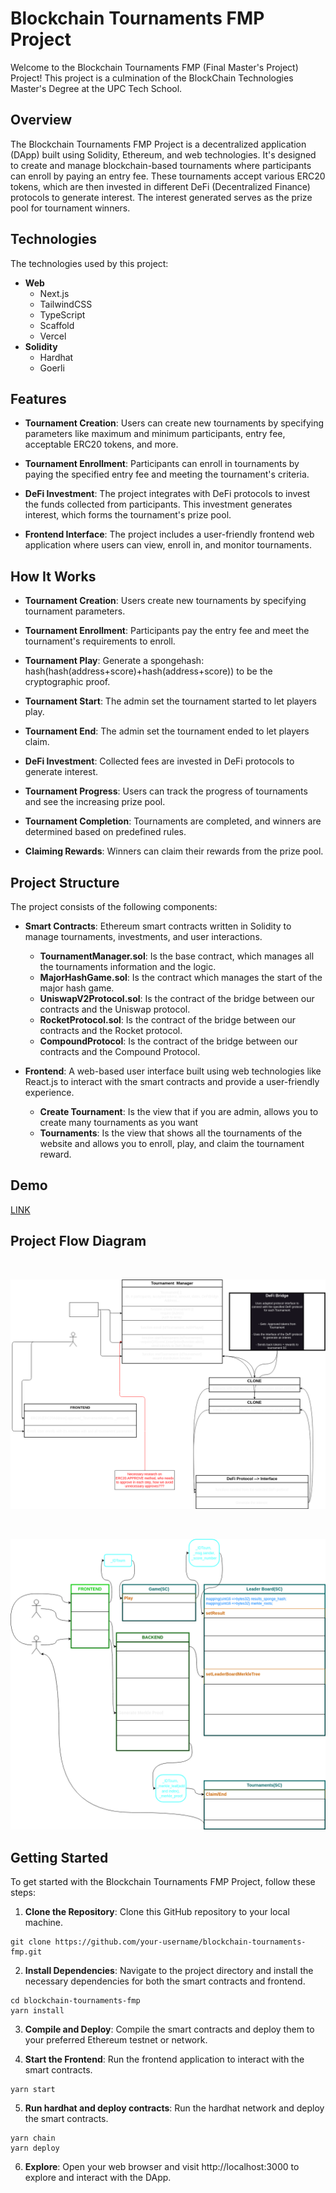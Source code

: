 # Blockchain Tournaments FMP Project

Welcome to the Blockchain Tournaments FMP (Final Master's Project) Project! This project is a culmination of the BlockChain Technologies Master's Degree at the UPC Tech School.

## Overview
The Blockchain Tournaments FMP Project is a decentralized application (DApp) built using Solidity, Ethereum, and web technologies. It's designed to create and manage blockchain-based tournaments where participants can enroll by paying an entry fee. These tournaments accept various ERC20 tokens, which are then invested in different DeFi (Decentralized Finance) protocols to generate interest. The interest generated serves as the prize pool for tournament winners.

## Technologies

The technologies used by this project:
- **Web**
    - Next.js
    - TailwindCSS
    - TypeScript
    - Scaffold
    - Vercel
- **Solidity**
    - Hardhat
    - Goerli

## Features

- **Tournament Creation**: Users can create new tournaments by specifying parameters like maximum and minimum participants, entry fee, acceptable ERC20 tokens, and more.

- **Tournament Enrollment**: Participants can enroll in tournaments by paying the specified entry fee and meeting the tournament's criteria.

- **DeFi Investment**: The project integrates with DeFi protocols to invest the funds collected from participants. This investment generates interest, which forms the tournament's prize pool.

- **Frontend Interface**: The project includes a user-friendly frontend web application where users can view, enroll in, and monitor tournaments.

## How It Works

- **Tournament Creation**: Users create new tournaments by specifying tournament parameters.

- **Tournament Enrollment**: Participants pay the entry fee and meet the tournament's requirements to enroll.

- **Tournament Play**: Generate a spongehash: hash(hash(address+score)+hash(address+score)) to be the cryptographic proof.

- **Tournament Start**: The admin set the tournament started to let players play.

- **Tournament End**: The admin set the tournament ended to let players claim.

- **DeFi Investment**: Collected fees are invested in DeFi protocols to generate interest.

- **Tournament Progress**: Users can track the progress of tournaments and see the increasing prize pool.

- **Tournament Completion**: Tournaments are completed, and winners are determined based on predefined rules.

- **Claiming Rewards**: Winners can claim their rewards from the prize pool.

## Project Structure

The project consists of the following components:

- **Smart Contracts**: Ethereum smart contracts written in Solidity to manage tournaments, investments, and user interactions.
    - **TournamentManager.sol**: Is the base contract, which manages all the tournaments information and the logic.
    - **MajorHashGame.sol**: Is the contract which manages the start of the major hash game.
    - **UniswapV2Protocol.sol**: Is the contract of the bridge between our contracts and the Uniswap protocol.
    - **RocketProtocol.sol**: Is the contract of the bridge between our contracts and the Rocket protocol.
    - **CompoundProtocol**: Is the contract of the bridge between our contracts and the Compound Protocol.

- **Frontend**: A web-based user interface built using web technologies like React.js to interact with the smart contracts and provide a user-friendly experience.
    - **Create Tournament**: Is the view that if you are admin, allows you to create many tournaments as you want
    - **Tournaments**: Is the view that shows all the tournaments of the website and allows you to enroll, play, and claim the tournament reward.

## Demo
[LINK](https://defi-smart-tournaments-tfm.vercel.app/)

## Project Flow Diagram
<br>

![alt text](./AppFlowSchema.drawio.png "Title")

<br>

![alt text](./GameFlowSchema.drawio.png "Title")


## Getting Started

To get started with the Blockchain Tournaments FMP Project, follow these steps:

1. **Clone the Repository**: Clone this GitHub repository to your local machine.

``` shell
git clone https://github.com/your-username/blockchain-tournaments-fmp.git
```

2. **Install Dependencies**: Navigate to the project directory and install the necessary dependencies for both the smart contracts and frontend.

```shell
cd blockchain-tournaments-fmp
yarn install
```

3. **Compile and Deploy**: Compile the smart contracts and deploy them to your preferred Ethereum testnet or network.

4. **Start the Frontend**: Run the frontend application to interact with the smart contracts.

```shell
yarn start
```

5. **Run hardhat and deploy contracts**: Run the hardhat network and deploy the smart contracts.

```shell
yarn chain
yarn deploy
```

6. **Explore**: Open your web browser and visit http://localhost:3000 to explore and interact with the DApp.






